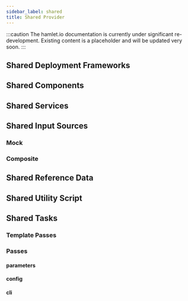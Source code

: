 ```yaml
---
sidebar_label: shared
title: Shared Provider
---
```

:::caution
The hamlet.io documentation is currently under significant re-development. Existing content is a placeholder and will be updated very soon.
:::

## Shared Deployment Frameworks

## Shared Components

## Shared Services

## Shared Input Sources

### Mock

### Composite

## Shared Reference Data

## Shared Utility Script

## Shared Tasks

### Template Passes

### Passes

#### parameters

#### config

#### cli
